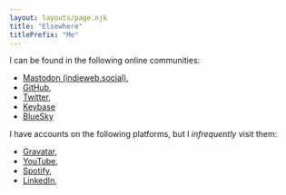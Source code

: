 ```yaml
---
layout: layouts/page.njk
title: "Elsewhere"
titlePrefix: "Me"
---
```


I can be found in the following online communities:

* <a href="https://mastodon.social/@davidpham5">Mastodon (indieweb.social)</a>,
* <a href="https://github.com/davidpham5">GitHub</a>,
* <a href="https://twitter.com/davidpham5">Twitter</a>,
* <a href="https://keybase.io/davidpham5">Keybase</a>
* [BlueSky](https://bsky.app/profile/davidpham5.davidchicopham.com)

I have accounts on the following platforms, but I <em>infrequently</em> visit them:

* <a href="https://gravatar.com/davidpham5">Gravatar</a>,
* <a href="https://www.youtube.com/channel/UChwoOWioC8_UeUFRJptBYrw">YouTube</a>,
* [Spotify](https://open.spotify.com/user/davidpham5),
* [LinkedIn](https://bit.ly/davidmpham),
